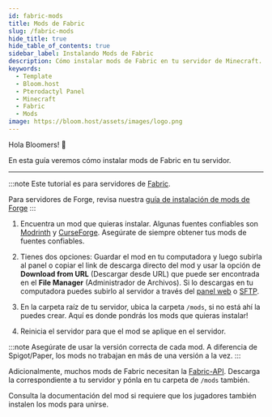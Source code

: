 ```yaml
---
id: fabric-mods
title: Mods de Fabric
slug: /fabric-mods
hide_title: true
hide_table_of_contents: true
sidebar_label: Instalando Mods de Fabric
description: Cómo instalar mods de Fabric en tu servidor de Minecraft.
keywords:
  - Template
  - Bloom.host
  - Pterodactyl Panel
  - Minecraft
  - Fabric
  - Mods
image: https://bloom.host/assets/images/logo.png
---
```


Hola Bloomers! 👋

En esta guía veremos cómo instalar mods de Fabric en tu servidor.

---

:::note
Este tutorial es para servidores de [Fabric](https://fabricmc.org).

Para servidores de Forge, revisa nuestra [guía de instalación de mods de Forge](forge-mods)
:::

1. Encuentra un mod que quieras instalar. Algunas fuentes confiables son [Modrinth](https://modrinth.com/mods?q=&f=categories%3Afabric)
y [CurseForge](https://www.curseforge.com/minecraft/mc-mods/fabric). Asegúrate de siempre obtener tus mods de fuentes
confiables.

2. Tienes dos opciones: Guardar el mod en tu computadora y luego subirla al panel o copiar el link de descarga directo del mod 
y usar la opción de **Download from URL** (Descargar desde URL) que puede ser encontrada en el **File Manager** (Administrador
de Archivos). Si lo descargas en tu computadora puedes subirlo al servidor a través del [panel web](https://mc.bloom.host) o [SFTP](https://docs.bloom.host/how-to-use-sftp). 

3. En la carpeta raíz de tu servidor, ubica la carpeta `/mods`, si no está ahí la puedes crear. Aquí es donde pondrás los mods que quieras instalar!

4. Reinicia el servidor para que el mod se aplique en el servidor.

:::note
Asegúrate de usar la versión correcta de cada mod. A diferencia de Spigot/Paper, los mods no trabajan en más de una versión a la vez.
:::

Adicionalmente, muchos mods de Fabric necesitan la [Fabric-API](https://www.curseforge.com/minecraft/mc-mods/fabric-api).
Descarga la correspondiente a tu servidor y pónla en tu carpeta de `/mods` también.

Consulta la documentación del mod si requiere que los jugadores también instalen los mods para unirse.
